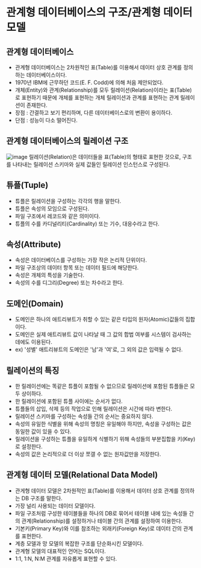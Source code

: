 # 관계형 데이터베이스의 구조/관계형 데이터 모델
## 관계형 데이터베이스
* 관계형 데이터베이스는 2차원적인 표(Table)를 이용해서 데이터 상호 관계를 정의하는 데이터베이스이다.
* 1970년 IBM에 근무하던 코드(E. F. Codd)에 의해 처음 제안되었다.
* 개체(Entity)와 관계(Relationship)를 모두 릴레이션(Relation)이라는 표(Table)로 표현하기 때문에 개체를 표현하는 개체 릴레이션과 관계를 표현하는 관계 릴레이션이 존재한다.
* 장점 : 간결하고 보기 편리하며, 다른 데이터베이스로의 변환이 용이하다.
* 단점 : 성능이 다소 떨어진다.

## 관계형 데이터베이스의 릴레이션 구조
![image](https://user-images.githubusercontent.com/91411447/163809303-0698d5a6-cf55-4778-a403-b8e4133f21a9.png)
릴레이션(Relation)은 데이터들을 표(Table)의 형태로 표현한 것으로, 구조를 나타내는 릴레이션 스키마와 실제 값들인 릴레이션 인스턴스로 구성된다.

## 튜플(Tuple)
* 튜플은 릴레이션을 구성하는 각각의 행을 말한다.
* 튜플은 속성의 모임으로 구성된다.
* 파일 구조에서 레코드와 같은 의미이다.
* 튜플의 수를 카디널리티(Cardinality) 또는 기수, 대응수라고 한다.

## 속성(Attribute)
* 속성은 데이터베이스를 구성하는 가장 작은 논리적 단위이다.
* 파일 구조상의 데이터 항목 또는 데이터 필드에 해당한다.
* 속성은 개체의 특성을 기술한다.
* 속성의 수를 디그리(Degree) 또는 차수라고 한다.

## 도메인(Domain)
* 도메인은 하나의 애트리뷰트가 취할 수 있는 같은 타입의 원자(Atomic)값들의 집합이다.
* 도메인은 실제 애트리뷰트 값이 나타날 때 그 값의 합법 여부를 시스템이 검사하는데에도 이용된다.
* ex) '성별' 애트리뷰트의 도메인은 '남'과 '여'로, 그 외의 값은 입력될 수 없다.

## 릴레이션의 특징
* 한 릴레이션에는 똑같은 튜플이 포함될 수 없으므로 릴레이션에 포함된 튜플들은 모두 상이하다.
* 한 릴레이션에 포함된 튜플 사이에는 순서가 없다.
* 튜플들의 삽입, 삭제 등의 작업으로 인해 릴레이션은 시간에 따라 변한다.
* 릴레이션 스키마를 구성하는 속성들 간의 순서는 중요하지 않다.
* 속성의 유일한 식별을 위해 속성의 명칭은 유일해야 하지만, 속성을 구성하는 값은 동일한 값이 있을 수 있다.
* 릴레이션을 구성하는 튜플을 유일하게 식별하기 위해 속성들의 부분집합을 키(Key)로 설정한다.
* 속성의 값은 논리적으로 더 이상 쪼갤 수 없는 원자값만을 저장한다.

## 관계형 데이터 모델(Relational Data Model)
* 관게형 데이터 모델은 2차원적인 표(Table)를 이용해서 데이터 상호 관계를 정의하는 DB 구조를 말한다.
* 가장 널리 사용되는 데이터 모델이다.
* 파일 구조처럼 구성한 테이블들을 하나의 DB로 묶어서 테이블 내에 있는 속성들 간의 관계(Relationship)를 설정하거나 테이블 간의 관계를 설정하여 이용한다.
* 기본키(Primary Key)와 이를 참조하는 외래키(Foreign Key)로 데이터 간의 관계를 표현한다.
* 계층 모델과 망 모델의 복잡한 구조를 단순화시킨 모델이다.
* 관계형 모델의 대표적인 언어는 SQL이다.
* 1:1, 1:N, N:M 관계를 자유롭게 표현할 수 있다.

